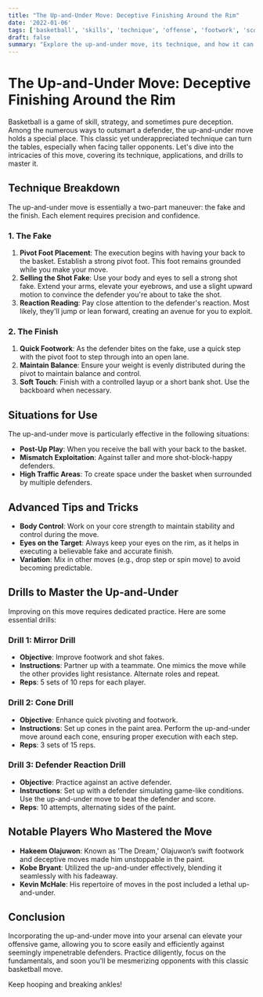```yaml
---
title: "The Up-and-Under Move: Deceptive Finishing Around the Rim"
date: '2022-01-06'
tags: ['basketball', 'skills', 'technique', 'offense', 'footwork', 'scoring', 'NBA', 'drills']
draft: false
summary: "Explore the up-and-under move, its technique, and how it can be used to outmaneuver taller defenders."
---
```


# The Up-and-Under Move: Deceptive Finishing Around the Rim

Basketball is a game of skill, strategy, and sometimes pure deception. Among the numerous ways to outsmart a defender, the up-and-under move holds a special place. This classic yet underappreciated technique can turn the tables, especially when facing taller opponents. Let's dive into the intricacies of this move, covering its technique, applications, and drills to master it.

## Technique Breakdown

The up-and-under move is essentially a two-part maneuver: the fake and the finish. Each element requires precision and confidence.

### 1. The Fake

1. **Pivot Foot Placement**: The execution begins with having your back to the basket. Establish a strong pivot foot. This foot remains grounded while you make your move.
2. **Selling the Shot Fake**: Use your body and eyes to sell a strong shot fake. Extend your arms, elevate your eyebrows, and use a slight upward motion to convince the defender you're about to take the shot.
3. **Reaction Reading**: Pay close attention to the defender's reaction. Most likely, they'll jump or lean forward, creating an avenue for you to exploit.

### 2. The Finish

1. **Quick Footwork**: As the defender bites on the fake, use a quick step with the pivot foot to step through into an open lane.
2. **Maintain Balance**: Ensure your weight is evenly distributed during the pivot to maintain balance and control.
3. **Soft Touch**: Finish with a controlled layup or a short bank shot. Use the backboard when necessary.

## Situations for Use

The up-and-under move is particularly effective in the following situations:

- **Post-Up Play**: When you receive the ball with your back to the basket.
- **Mismatch Exploitation**: Against taller and more shot-block-happy defenders.
- **High Traffic Areas**: To create space under the basket when surrounded by multiple defenders.

## Advanced Tips and Tricks

- **Body Control**: Work on your core strength to maintain stability and control during the move.
- **Eyes on the Target**: Always keep your eyes on the rim, as it helps in executing a believable fake and accurate finish.
- **Variation**: Mix in other moves (e.g., drop step or spin move) to avoid becoming predictable.

## Drills to Master the Up-and-Under

Improving on this move requires dedicated practice. Here are some essential drills:

### Drill 1: Mirror Drill

- **Objective**: Improve footwork and shot fakes.
- **Instructions**: Partner up with a teammate. One mimics the move while the other provides light resistance. Alternate roles and repeat.
- **Reps**: 5 sets of 10 reps for each player.

### Drill 2: Cone Drill

- **Objective**: Enhance quick pivoting and footwork.
- **Instructions**: Set up cones in the paint area. Perform the up-and-under move around each cone, ensuring proper execution with each step.
- **Reps**: 3 sets of 15 reps.

### Drill 3: Defender Reaction Drill

- **Objective**: Practice against an active defender.
- **Instructions**: Set up with a defender simulating game-like conditions. Use the up-and-under move to beat the defender and score.
- **Reps**: 10 attempts, alternating sides of the paint.

## Notable Players Who Mastered the Move

- **Hakeem Olajuwon**: Known as 'The Dream,' Olajuwon’s swift footwork and deceptive moves made him unstoppable in the paint.
- **Kobe Bryant**: Utilized the up-and-under effectively, blending it seamlessly with his fadeaway.
- **Kevin McHale**: His repertoire of moves in the post included a lethal up-and-under.

## Conclusion

Incorporating the up-and-under move into your arsenal can elevate your offensive game, allowing you to score easily and efficiently against seemingly impenetrable defenders. Practice diligently, focus on the fundamentals, and soon you'll be mesmerizing opponents with this classic basketball move.

Keep hooping and breaking ankles!
```